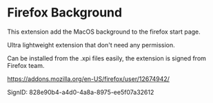 # Firefox Background
 
This extension add the MacOS background to the firefox start page.

Ultra lightweight extension that don't need any permission.

Can be installed from the .xpi files easily, the extension is signed from Firefox team.

https://addons.mozilla.org/en-US/firefox/user/12674942/

SignID: 828e90b4-a4d0-4a8a-8975-ee5f07a32612
